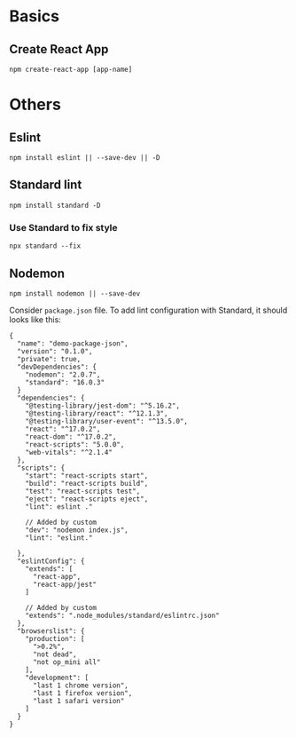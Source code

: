 # Basics

## Create React App
```npm create-react-app [app-name]```

# Others

## Eslint
```npm install eslint || --save-dev || -D```

## Standard lint
```npm install standard -D```

### Use Standard to fix style
```npx standard --fix```

## Nodemon
```npm install nodemon || --save-dev```

Consider ```package.json``` file. To add lint configuration with Standard, it should looks like this:

```
{
  "name": "demo-package-json",
  "version": "0.1.0",
  "private": true,
  "devDependencies": {
    "nodemon": "2.0.7",
    "standard": "16.0.3"
  }
  "dependencies": {
    "@testing-library/jest-dom": "^5.16.2",
    "@testing-library/react": "^12.1.3",
    "@testing-library/user-event": "^13.5.0",
    "react": "^17.0.2",
    "react-dom": "^17.0.2",
    "react-scripts": "5.0.0",
    "web-vitals": "^2.1.4"
  },
  "scripts": {
    "start": "react-scripts start",
    "build": "react-scripts build",
    "test": "react-scripts test",
    "eject": "react-scripts eject",
    "lint": eslint ."
    
    // Added by custom
    "dev": "nodemon index.js",
    "lint": "eslint."

  },
  "eslintConfig": {
    "extends": [
      "react-app",
      "react-app/jest"
    ]

    // Added by custom
    "extends": ".node_modules/standard/eslintrc.json"
  },
  "browserslist": {
    "production": [
      ">0.2%",
      "not dead",
      "not op_mini all"
    ],
    "development": [
      "last 1 chrome version",
      "last 1 firefox version",
      "last 1 safari version"
    ]
  }
}
```